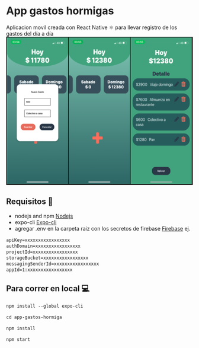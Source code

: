 # App gastos hormigas

Aplicacion movil creada con React Native ⚛️ para llevar registro de los gastos del día a día 
<img src="./assets/img-readme/image_app.png" alt="drawing" width="650" height="400"/>

## Requisitos 📝
- nodejs and npm [Nodejs](https://nodejs.org/en/)
- expo-cli [Expo-cli](https://docs.expo.dev/)
- agregar .env en la carpeta raiz con los secretos de  firebase [Firebase](https://console.firebase.google.com/) ej.
```
apiKey=xxxxxxxxxxxxxxxxx
authDomain=xxxxxxxxxxxxxxxxx
projectId=xxxxxxxxxxxxxxxxx
storageBucket=xxxxxxxxxxxxxxxxx
messagingSenderId=xxxxxxxxxxxxxxxxx
appId=1:xxxxxxxxxxxxxxxxx
```



## Para correr en local 💻
```
npm install --global expo-cli
```
```
cd app-gastos-hormiga
```
```
npm install
```

```
npm start
```
